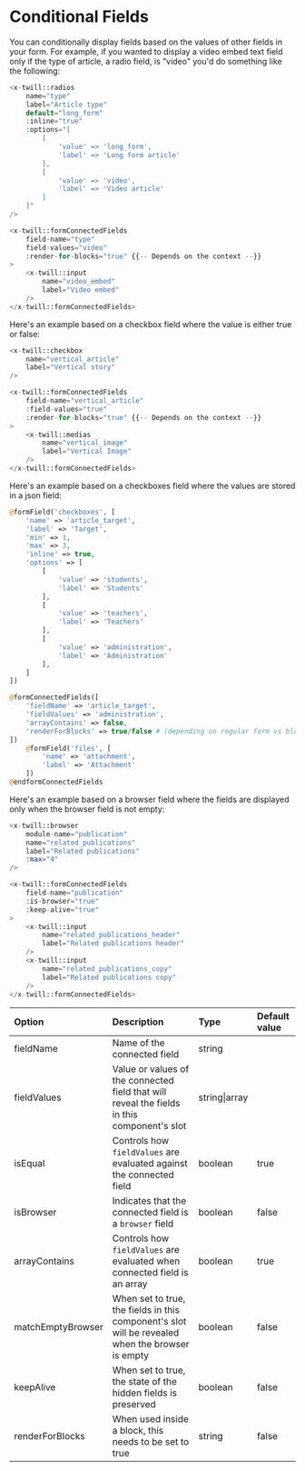 # Conditional Fields

You can conditionally display fields based on the values of other fields in your form. For example, if you wanted to display a video embed text field only if the type of article, a radio field, is "video" you'd do something like the following:

```php
<x-twill::radios
    name="type"
    label="Article type"
    default="long_form"
    :inline="true"
    :options="[
        [
            'value' => 'long_form',
            'label' => 'Long form article'
        ],
        [
            'value' => 'video',
            'label' => 'Video article'
        ]
    ]"
/>

<x-twill::formConnectedFields
    field-name="type"
    field-values="video"
    :render-for-blocks="true" {{-- Depends on the context --}}
>
    <x-twill::input
        name="video_embed"
        label="Video embed"
    />
</x-twill::formConnectedFields>
```
Here's an example based on a checkbox field where the value is either true or false:

```php
<x-twill::checkbox
    name="vertical_article"
    label="Vertical story"
/>

<x-twill::formConnectedFields
    field-name="vertical_article"
    :field-values="true"
    :render-for-blocks="true" {{-- Depends on the context --}}
>
    <x-twill::medias
        name="vertical_image"
        label="Vertical Image"
    />
</x-twill::formConnectedFields>
```
Here's an example based on a checkboxes field where the values are stored in a json field:

```php
@formField('checkboxes', [
    'name' => 'article_target',
    'label' => 'Target',
    'min' => 1,
    'max' => 3,
    'inline' => true,
    'options' => [
        [
            'value' => 'students',
            'label' => 'Students'
        ],
        [
            'value' => 'teachers',
            'label' => 'Teachers'
        ],
        [
            'value' => 'administration',
            'label' => 'Administration'
        ],
    ]
])

@formConnectedFields([
    'fieldName' => 'article_target',
    'fieldValues' => 'administration',
    'arrayContains' => false,
    'renderForBlocks' => true/false # (depending on regular form vs block form)
])
    @formField('files', [
        'name' => 'attachment',
        'label' => 'Attachment'
    ])
@endformConnectedFields
```

Here's an example based on a browser field where the fields are displayed only when the browser field is not empty:

```php
<x-twill::browser
    module-name="publication"
    name="related_publications"
    label="Related publications"
    :max="4"
/>

<x-twill::formConnectedFields
    field-name="publication"
    :is-browser="true"
    :keep-alive="true"
>
    <x-twill::input
        name="related_publications_header"
        label="Related publications header"
    />
    <x-twill::input
        name="related_publications_copy"
        label="Related publications copy"
    />
</x-twill::formConnectedFields>
```

| Option            | Description                                                                                      | Type              | Default value |
|:------------------|:-------------------------------------------------------------------------------------------------|:------------------|:--------------|
| fieldName         | Name of the connected field                                                                      | string            |               |
| fieldValues       | Value or values of the connected field that will reveal the fields in this component's slot      | string&vert;array |               |
| isEqual           | Controls how `fieldValues` are evaluated against the connected field                             | boolean           | true          |
| isBrowser         | Indicates that the connected field is a `browser` field                                          | boolean           | false         |
| arrayContains     | Controls how `fieldValues` are evaluated when connected field is an array                        | boolean           | true          | 
| matchEmptyBrowser | When set to true, the fields in this component's slot will be revealed when the browser is empty | boolean           | false         |
| keepAlive         | When set to true, the state of the hidden fields is preserved                                    | boolean           | false         |
| renderForBlocks   | When used inside a block, this needs to be set to true                                           | string            | false         |
